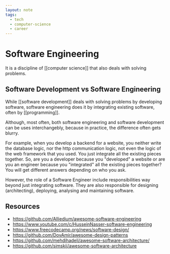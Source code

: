 ```yaml
---
layout: note
tags:
  - tech
  - computer-science
  - career
---
```


# Software Engineering

It is a discipline of [[computer science]] that also deals with solving problems.

## Software Development vs Software Engineering

While [[software development]] deals with solving problems by developing software, software engineering does it by integrating existing software, often by [[programming]].

Although, most often, both software engineering and software development can be uses interchangebly, because in practice, the difference often gets blurry.

For example, when you develop a backend for a website, you neither write the database logic, nor the http communication logic, not even the logic of the web framework that you used. You just integrate all the existing pieces together. So, are you a developer because you "developed" a website or are you an engineer because you "integrated" all the existing pieces together? You will get different answers depending on who you ask.

However, the role of a Software Engineer include responsibilities way beyond just integrating software. They are also responsible for designing (architecting), deploying, analysing and maintaining software.

## Resources

- https://github.com/Alliedium/awesome-software-engineering
- https://www.youtube.com/c/HusseinNasser-software-engineering
- https://www.freecodecamp.org/news/software-design/
- https://github.com/DovAmir/awesome-design-patterns
- https://github.com/mehdihadeli/awesome-software-architecture/
- https://github.com/simskij/awesome-software-architecture
